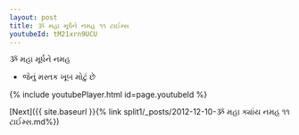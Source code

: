 ```yaml
---
layout: post
title: ૐ મહા મૂર્ધને નમહ ૧૧ ટાઈમ્સ
youtubeId: tM21xrn9UCU
---
```

 
 
 ૐ મહા મૂર્ધને નમહ  
 
 -  જેનું મસ્તક ખૂબ મોટું છે 
 
  
 
  
 
 
 
 
 
 


{% include youtubePlayer.html id=page.youtubeId %}
 
[Next]({{ site.baseurl }}{% link  split1/_posts/2012-12-10-ૐ મહા ક્યાંય નમહ ૧૧ ટાઈમ્સ.md%})
 
